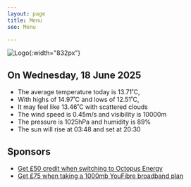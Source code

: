 ```yaml
---
layout: page
title: Menu
seo: Menu

---
```


![Logo](/images/logo.jpg){:width="832px"}

<!-- weather_marker starts -->
## On Wednesday, 18 June 2025

- The average temperature today is 13.71˚C,
- With highs of 14.97˚C and lows of 12.51˚C,
- It may feel like 13.46˚C with scattered clouds
- The wind speed is 0.45m/s and visibility is 10000m
- The pressure is 1025hPa and humidity is 89%
- The sun will rise at 03:48 and set at 20:30

<!-- weather_marker ends -->

## Sponsors

- [Get £50 credit when switching to Octopus Energy](https://bit.ly/3oD1nnS)
- [Get £75 when taking a 1000mb YouFibre broadband plan](https://aklam.io/91zWhU?)
